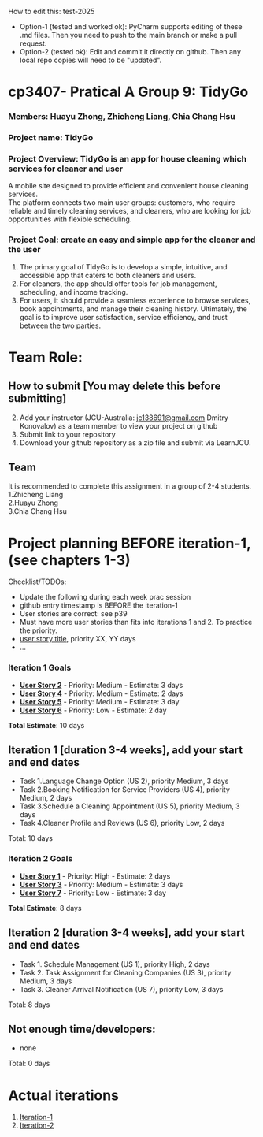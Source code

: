 
How to edit this: test-2025
* Option-1 (tested and worked ok): PyCharm supports editing of these .md files. Then you need to push to the main branch or make a pull request.
* Option-2 (tested ok): Edit and commit it directly on github. Then any local repo copies will need to be "updated".

# cp3407- Pratical A Group 9: TidyGo

### Members: Huayu Zhong, Zhicheng Liang, Chia Chang Hsu
### Project name: TidyGo
### Project Overview: TidyGo is an app for house cleaning which services for cleaner and user   
A mobile site designed to provide efficient and convenient house cleaning services.   
The platform connects two main user groups: customers, who require reliable and timely cleaning services, and cleaners, who are looking for job opportunities with flexible scheduling.  
### Project Goal: create an easy and simple app for the cleaner and the user  
1. The primary goal of TidyGo is to develop a simple, intuitive, and accessible app that caters to both cleaners and users.   
2. For cleaners, the app should offer tools for job management, scheduling, and income tracking.   
3. For users, it should provide a seamless experience to browse services, book appointments, and manage their cleaning history. Ultimately, the goal is to improve user satisfaction, service efficiency, and trust between the two parties.  


# Team Role: 

## How to submit [You may delete this before submitting]

2. Add your instructor (JCU-Australia: jc138691@gmail.com Dmitry Konovalov) as a team member to view your project on github
1. Submit link to your repository
2. Download your github repository as a zip file and submit via LearnJCU.

## Team

It is recommended to complete this assignment in a group of 2-4 students.  
1.Zhicheng Liang  
2.Huayu Zhong  
3.Chia Chang Hsu    

# Project planning BEFORE iteration-1, (see chapters 1-3)
Checklist/TODOs: 
* Update the following during each week prac session
* github entry timestamp is BEFORE the iteration-1
* User stories are correct: see p39
* Must have more user stories than fits into iterations 1 and 2. To practice the priority.
* [user story title](./user_stories/user_story_01_title.md), priority XX, YY days 
* ...
### Iteration 1 Goals

- [**User Story 2**](User_stories.md/#user-story-2) - Priority: Medium    - Estimate: 3 days  
- [**User Story 4**](User_stories.md/#user-story-4)  - Priority: Medium  - Estimate: 2 days  
- [**User Story 5**](User_stories.md/#user-story-5) - Priority: Medium     - Estimate: 3 day
- [**User Story 6**](User_stories.md/#user-story-6) - Priority: Low     - Estimate: 2 day

**Total Estimate**: 10 days

## Iteration 1 [duration 3-4 weeks], add your start and end dates 

* Task 1.Language Change Option (US 2), priority Medium, 3 days  
* Task 2.Booking Notification for Service Providers (US 4), priority Medium, 2 days  
* Task 3.Schedule a Cleaning Appointment (US 5), priority Medium, 3 days  
* Task 4.Cleaner Profile and Reviews (US 6), priority Low, 2 days

Total: 10 days

### Iteration 2 Goals

- [**User Story 1**](User_stories.md/#user-story-1-) - Priority: High    - Estimate: 2 days  
- [**User Story 3**](User_stories.md/#user-story-3-) - Priority: Medium  - Estimate: 3 days  
- [**User Story 7**](User_stories.md/#user-story-7) - Priority: Low     - Estimate: 3 day

**Total Estimate**: 8 days

## Iteration 2 [duration 3-4 weeks], add your start and end dates
* Task 1.  Schedule Management (US 1), priority High, 2 days  
* Task 2.  Task Assignment for Cleaning Companies (US 3), priority Medium, 3 days  
* Task 3.  Cleaner Arrival Notification (US 7), priority Low, 3 days

Total: 8 days

## Not enough time/developers: 
* none

Total: 0 days

# Actual iterations
1. [Iteration-1](./iteration_1.md)
2. [Iteration-2](./iteration_2.md)

